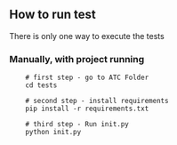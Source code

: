 ## How to run test

There is only one way to execute the tests

### Manually, with project running

```
    # first step - go to ATC Folder
    cd tests
    
    # second step - install requirements
    pip install -r requirements.txt

    # third step - Run init.py
    python init.py
```

